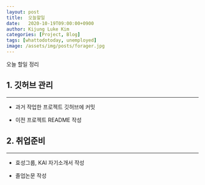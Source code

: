 ```yaml
---
layout: post
title:  오늘할일
date:   2020-10-19T09:00:00+0900
author: Kijung Luke Kim
categories: [Project, Blog]
tags: [whattodotoday, unemployed]
image: /assets/img/posts/forager.jpg
---
```


오늘 할일 정리

## 1. 깃허브 관리
---
 
- 과거 작업한 프로젝트 깃허브에 커밋

- 이전 프로젝트 README 작성

## 2. 취업준비
---

- 효성그룹, KAI 자기소개서 작성

- 졸업논문 작성